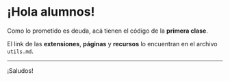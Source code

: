 # ¡Hola alumnos!

Como lo prometido es deuda, acá tienen el código de la **primera clase**.

El link de las **extensiones**, **páginas** y **recursos** lo encuentran en el archivo `utils.md`.

---

¡Saludos!
